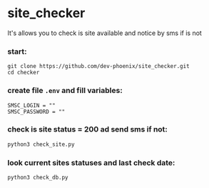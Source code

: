 # site_checker
It's allows you to check is site available and notice by sms if is not

### start:
```
git clone https://github.com/dev-phoenix/site_checker.git
cd checker
```

### create file `.env` and fill variables:
```
SMSC_LOGIN = ""
SMSC_PASSWORD = ""
```

### check is site status = 200 ad send sms if not:
```sh
python3 check_site.py
```

### look current sites statuses and last check date:
```sh
python3 check_db.py 
```